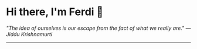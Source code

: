 <h1>Hi there, I'm Ferdi 👋</h1>

<p><em>
  "The idea of ourselves is our escape from the fact of what we really are." — Jiddu Krishnamurti
</em></p>

---
